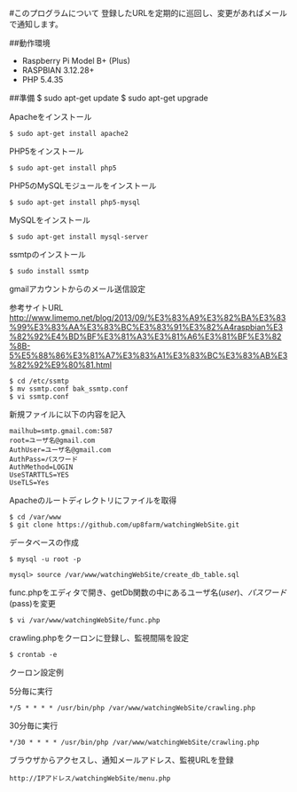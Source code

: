 #このプログラムについて
登録したURLを定期的に巡回し、変更があればメールで通知します。

##動作環境

* Raspberry Pi Model B+ (Plus)
* RASPBIAN 3.12.28+
* PHP 5.4.35

##準備
    $ sudo apt-get update
    $ sudo apt-get upgrade

Apacheをインストール

    $ sudo apt-get install apache2

PHP5をインストール

    $ sudo apt-get install php5
    
PHP5のMySQLモジュールをインストール

    $ sudo apt-get install php5-mysql
    
MySQLをインストール

    $ sudo apt-get install mysql-server

ssmtpのインストール

    $ sudo install ssmtp


gmailアカウントからのメール送信設定

参考サイトURL
http://www.limemo.net/blog/2013/09/%E3%83%A9%E3%82%BA%E3%83%99%E3%83%AA%E3%83%BC%E3%83%91%E3%82%A4raspbian%E3%82%92%E4%BD%BF%E3%81%A3%E3%81%A6%E3%81%BF%E3%82%8B-5%E5%88%86%E3%81%A7%E3%83%A1%E3%83%BC%E3%83%AB%E3%82%92%E9%80%81.html

    $ cd /etc/ssmtp
    $ mv ssmtp.conf bak_ssmtp.conf
    $ vi ssmtp.conf
    
新規ファイルに以下の内容を記入
    
    mailhub=smtp.gmail.com:587
    root=ユーザ名@gmail.com
    AuthUser=ユーザ名@gmail.com
    AuthPass=パスワード
    AuthMethod=LOGIN
    UseSTARTTLS=YES
    UseTLS=Yes

Apacheのルートディレクトリにファイルを取得

    $ cd /var/www
    $ git clone https://github.com/up8farm/watchingWebSite.git
    
データベースの作成

    $ mysql -u root -p
    
    mysql> source /var/www/watchingWebSite/create_db_table.sql
    
func.phpをエディタで開き、getDb関数の中にあるユーザ名($user)、パスワード($pass)を変更
    
    $ vi /var/www/watchingWebSite/func.php

crawling.phpをクーロンに登録し、監視間隔を設定

    $ crontab -e
    
クーロン設定例

5分毎に実行

    */5 * * * * /usr/bin/php /var/www/watchingWebSite/crawling.php

30分毎に実行

    */30 * * * * /usr/bin/php /var/www/watchingWebSite/crawling.php

ブラウザからアクセスし、通知メールアドレス、監視URLを登録

    http://IPアドレス/watchingWebSite/menu.php
